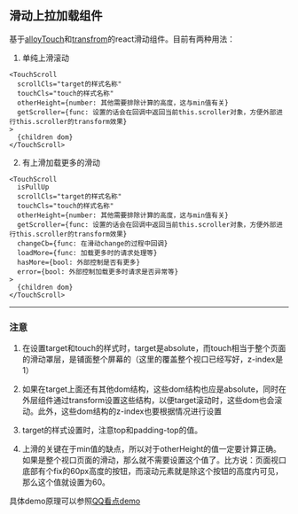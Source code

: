 ## 滑动上拉加载组件

基于[alloyTouch](https://github.com/AlloyTeam/AlloyTouch)和[transfrom](https://github.com/AlloyTeam/AlloyTouch/tree/master/transformjs)的react滑动组件。目前有两种用法：   

1. 单纯上滑滚动
```
<TouchScroll 
  scrollCls="target的样式名称" 
  touchCls="touch的样式名称" 
  otherHeight={number: 其他需要排除计算的高度，这与min值有关}
  getScroller={func: 设置的话会在回调中返回当前this.scroller对象，方便外部进行this.scroller的transform效果}
>
  {children dom}    
</TouchScroll>
```

2. 有上滑加载更多的滑动
```
<TouchScroll 
  isPullUp
  scrollCls="target的样式名称" 
  touchCls="touch的样式名称" 
  otherHeight={number: 其他需要排除计算的高度，这与min值有关}
  getScroller={func: 设置的话会在回调中返回当前this.scroller对象，方便外部进行this.scroller的transform效果}
  changeCb={func: 在滑动change的过程中回调}
  loadMore={func: 加载更多时的请求处理等}
  hasMore={bool: 外部控制是否有更多}
  error={bool: 外部控制加载更多时请求是否异常等}
>
  {children dom}    
</TouchScroll>
```
----------------------
### 注意

1. 在设置target和touch的样式时，target是absolute，而touch相当于整个页面的滑动罩层，是铺面整个屏幕的（这里的覆盖整个视口已经写好，z-index是1）     

2. 如果在target上面还有其他dom结构，这些dom结构也应是absolute，同时在外层组件通过transform设置这些结构，以便target滚动时，这些dom也会滚动。此外，这些dom结构的z-index也要根据情况进行设置     

3. target的样式设置时，注意top和padding-top的值。 

4. 上滑的关键在于min值的缺点，所以对于otherHeight的值一定要计算正确。如果是整个视口页面的滑动，那么就不需要设置这个值了。比方说：页面视口底部有个fix的60px高度的按钮，而滚动元素就是除这个按钮的高度内可见，那么这个值就设置为60。 

具体demo原理可以参照[QQ看点demo](https://github.com/AlloyTeam/AlloyTouch/wiki/kandian)